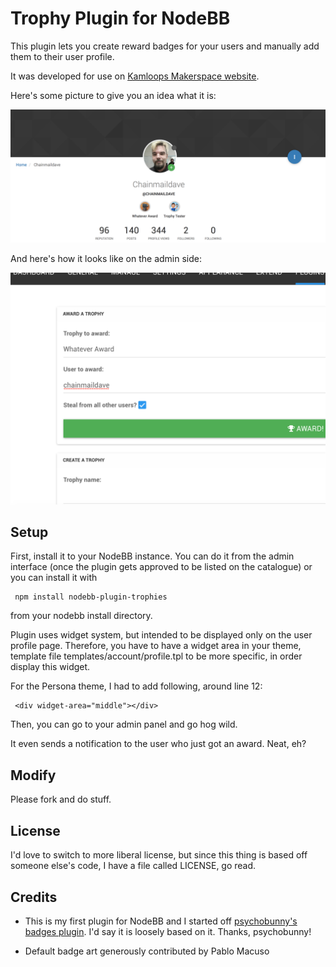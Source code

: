 Trophy Plugin for NodeBB
================

This plugin lets you create reward badges for your users and manually add them to their user profile.

It was developed for use on [Kamloops Makerspace website](http://kamloopsmakerspace.com/).

Here's some picture to give you an idea what it is:

![User side screenshot](README_DATA/trophies-screenshot.png)

And here's how it looks like on the admin side:

![Admin side screenshot](README_DATA/trophies-admin-screenshot.png)

Setup
---
First, install it to your NodeBB instance. You can do it from the admin interface (once the plugin gets approved to be listed on the catalogue) or you can install it with

     npm install nodebb-plugin-trophies

from your nodebb install directory.

Plugin uses widget system, but intended to be displayed only on the user profile page. Therefore, you have to have a widget area in your theme, template file templates/account/profile.tpl to be more specific, in order display this widget.

For the Persona theme, I had to add following, around line 12:

     <div widget-area="middle"></div>

Then, you can go to your admin panel and go hog wild.

It even sends a notification to the user who just got an award. Neat, eh?

Modify
------

Please fork and do stuff.

License
------

I'd love to switch to more liberal license, but since this thing is based off someone else's code, I have a file called LICENSE, go read.

Credits
------

- This is my first plugin for NodeBB and I started off [psychobunny's badges plugin](https://github.com/psychobunny/nodebb-plugin-badges). I'd say it is loosely based on it. Thanks, psychobunny!

- Default badge art generously contributed by Pablo Macuso
